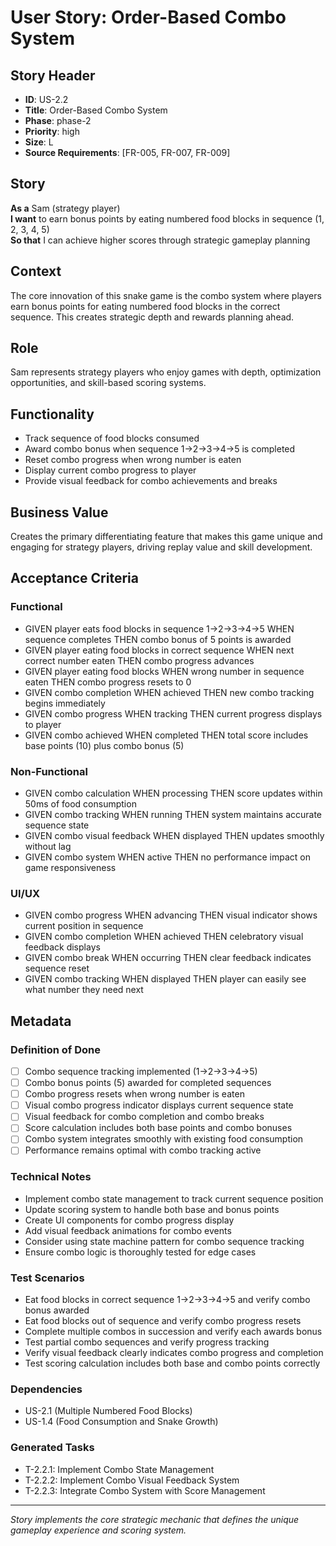 # User Story: Order-Based Combo System

## Story Header
- **ID**: US-2.2
- **Title**: Order-Based Combo System
- **Phase**: phase-2
- **Priority**: high
- **Size**: L
- **Source Requirements**: [FR-005, FR-007, FR-009]

## Story
**As a** Sam (strategy player)  
**I want** to earn bonus points by eating numbered food blocks in sequence (1, 2, 3, 4, 5)  
**So that** I can achieve higher scores through strategic gameplay planning

## Context
The core innovation of this snake game is the combo system where players earn bonus points for eating numbered food blocks in the correct sequence. This creates strategic depth and rewards planning ahead.

## Role
Sam represents strategy players who enjoy games with depth, optimization opportunities, and skill-based scoring systems.

## Functionality
- Track sequence of food blocks consumed
- Award combo bonus when sequence 1→2→3→4→5 is completed
- Reset combo progress when wrong number is eaten
- Display current combo progress to player
- Provide visual feedback for combo achievements and breaks

## Business Value
Creates the primary differentiating feature that makes this game unique and engaging for strategy players, driving replay value and skill development.

## Acceptance Criteria

### Functional
- GIVEN player eats food blocks in sequence 1→2→3→4→5 WHEN sequence completes THEN combo bonus of 5 points is awarded
- GIVEN player eating food blocks in correct sequence WHEN next correct number eaten THEN combo progress advances
- GIVEN player eating food blocks WHEN wrong number in sequence eaten THEN combo progress resets to 0
- GIVEN combo completion WHEN achieved THEN new combo tracking begins immediately
- GIVEN combo progress WHEN tracking THEN current progress displays to player
- GIVEN combo achieved WHEN completed THEN total score includes base points (10) plus combo bonus (5)

### Non-Functional
- GIVEN combo calculation WHEN processing THEN score updates within 50ms of food consumption
- GIVEN combo tracking WHEN running THEN system maintains accurate sequence state
- GIVEN combo visual feedback WHEN displayed THEN updates smoothly without lag
- GIVEN combo system WHEN active THEN no performance impact on game responsiveness

### UI/UX
- GIVEN combo progress WHEN advancing THEN visual indicator shows current position in sequence
- GIVEN combo completion WHEN achieved THEN celebratory visual feedback displays
- GIVEN combo break WHEN occurring THEN clear feedback indicates sequence reset
- GIVEN combo tracking WHEN displayed THEN player can easily see what number they need next

## Metadata

### Definition of Done
- [ ] Combo sequence tracking implemented (1→2→3→4→5)
- [ ] Combo bonus points (5) awarded for completed sequences
- [ ] Combo progress resets when wrong number is eaten
- [ ] Visual combo progress indicator displays current sequence state
- [ ] Visual feedback for combo completion and combo breaks
- [ ] Score calculation includes both base points and combo bonuses
- [ ] Combo system integrates smoothly with existing food consumption
- [ ] Performance remains optimal with combo tracking active

### Technical Notes
- Implement combo state management to track current sequence position
- Update scoring system to handle both base and bonus points
- Create UI components for combo progress display
- Add visual feedback animations for combo events
- Consider using state machine pattern for combo sequence tracking
- Ensure combo logic is thoroughly tested for edge cases

### Test Scenarios
- Eat food blocks in correct sequence 1→2→3→4→5 and verify combo bonus awarded
- Eat food blocks out of sequence and verify combo progress resets
- Complete multiple combos in succession and verify each awards bonus
- Test partial combo sequences and verify progress tracking
- Verify visual feedback clearly indicates combo progress and completion
- Test scoring calculation includes both base and combo points correctly

### Dependencies
- US-2.1 (Multiple Numbered Food Blocks)
- US-1.4 (Food Consumption and Snake Growth)

### Generated Tasks
- T-2.2.1: Implement Combo State Management
- T-2.2.2: Implement Combo Visual Feedback System
- T-2.2.3: Integrate Combo System with Score Management

---

*Story implements the core strategic mechanic that defines the unique gameplay experience and scoring system.*